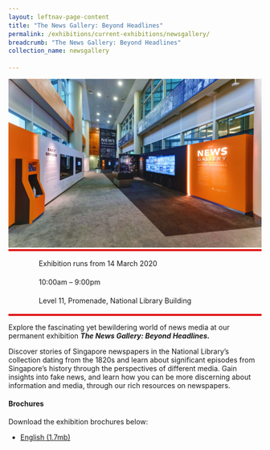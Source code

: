 ```yaml
---
layout: leftnav-page-content
title: "The News Gallery: Beyond Headlines"
permalink: /exhibitions/current-exhibitions/newsgallery/
breadcrumb: "The News Gallery: Beyond Headlines"
collection_name: newsgallery

---
```


<section class="sgds-section-about">
<div class="sgds-container">
    <div class="row">
        <div class="col is-full">
            <img src="/images/event-images/newsgallery/TNG_about.jpg" alt="A photo showing an overview of the News Gallery">
        </div>
    </div>
    <div class="row">
        <div class="col is-12" style="padding: 2px 0; background-color: #E21216;">
        </div>
    </div>
        <div class="row">
            <div class="col">
                <ul style="list-style: none; margin-left: 0px;">
                    <li style="margin-bottom: 1rem;">
                        <span class="sgds-icon sgds-icon-calendar" style="font-size: 150%; display: inline-block; float: left; vertical-align: middle;"></span>
                        <div style="line-height: 150%; padding-left: 2.3rem;">Exhibition runs from 14 March 2020</div>
                    </li> 
                    <li style="margin-bottom: 1rem;">
                        <span class="sgds-icon sgds-icon-clock" style="font-size: 150%; display: inline-block; float: left; vertical-align: middle;"></span>
                        <div style="line-height: 150%; padding-left: 2.3rem;">10:00am – 9:00pm</div>
                    </li>          
                    <li style="margin-bottom: 1rem;">
                        <span class="sgds-icon sgds-icon-map" style="font-size: 150%; display: inline-block; float: left; vertical-align: middle;"></span>
                        <div style="line-height: 150%; padding-left: 2.3rem;">Level 11, Promenade, National Library Building</div>
                    </li>
                    </ul>
                </div>
            </div>
    <div class="row">
        <div class="col is-12" style="padding: 2px 0; background-color: #E21216;">
        </div>
    </div>
</div>
    
<div class="sgds-container">
    <div class="row">
        <div class="col is-full padding--top--lg">
        <p>Explore the fascinating yet bewildering world of news media at our permanent exhibition <strong><em>The News Gallery: Beyond Headlines.</em></strong></p>
        <p>Discover stories of Singapore newspapers in the National Library’s collection dating from the 1820s and learn about significant episodes from Singapore’s history through the perspectives of different media. Gain insights into fake news, and learn how you can be more discerning about information and media, through our rich resources on newspapers.</p>
        </div>
    </div>
</div>


<div class="sgds-container">
    <div class="row">
        <div class="col is-full padding--top--lg">
            <h4>Brochures</h4>
            <p style="margin-top: 5px;">Download the exhibition brochures below:</p>
            <ul>
            <li><a href="/files/newsgallery/The%20News%20Gallery_DL%20Brochure_EN.pdf">English (1.7mb)</a></li>
            </ul>
        </div>
    </div>
</div>
</section>